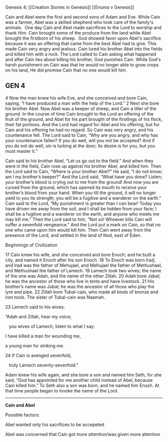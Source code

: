 Genesis 4; [[Creation Stories in Genesis]] [[Enuma v Genesis]]

Cain and Abel were the first and second sons of Adam and Eve. While Cain was a farmer, Abel was a skilled shepherd who took care of the family's animals.  One day Cain and Abel made sacrifices to the Lord to worship and thank Him. Cain brought some of the produce from the land while Abel brought the firstborn of his sheep.  God showed favor upon Abel's sacrifice because it was an offering that came from the best Abel had to give. This made Cain very angry and jealous. Cain lured his brother Abel into the fields and killed him with a rock. The Lord called to Cain asking what happened and after Cain lies about killing his brother, God punishes Cain. While God's harsh punishment on Cain was that he would no longer able to grow crops on his land, He did promise Cain that no one would kill him.

**GEN 4**
---
4 Now the man knew his wife Eve, and she conceived and bore Cain, saying, “I have produced a man with the help of the Lord.” 2 Next she bore his brother Abel. Now Abel was a keeper of sheep, and Cain a tiller of the ground. In the course of time Cain brought to the Lord an offering of the fruit of the ground, and Abel for his part brought of the firstlings of his flock, their fat portions. And the Lord had regard for Abel and his offering, but for Cain and his offering he had no regard. So Cain was very angry, and his countenance fell. The Lord said to Cain, “Why are you angry, and why has your countenance fallen? If you do well, will you not be accepted? And if you do not do well, sin is lurking at the door; its desire is for you, but you must master it.”

 Cain said to his brother Abel, “Let us go out to the field.” And when they were in the field, Cain rose up against his brother Abel, and killed him. Then the Lord said to Cain, “Where is your brother Abel?” He said, “I do not know; am I my brother’s keeper?” And the Lord said, “What have you done? Listen; your brother’s blood is crying out to me from the ground! And now you are cursed from the ground, which has opened its mouth to receive your brother’s blood from your hand. When you till the ground, it will no longer yield to you its strength; you will be a fugitive and a wanderer on the earth.” Cain said to the Lord, “My punishment is greater than I can bear! Today you have driven me away from the soil, and I shall be hidden from your face; I shall be a fugitive and a wanderer on the earth, and anyone who meets me may kill me.” Then the Lord said to him, “Not so! Whoever kills Cain will suffer a sevenfold vengeance.” And the Lord put a mark on Cain, so that no one who came upon him would kill him. Then Cain went away from the presence of the Lord, and settled in the land of Nod, east of Eden.

Beginnings of Civilization

17 Cain knew his wife, and she conceived and bore Enoch; and he built a city, and named it Enoch after his son Enoch. 18 To Enoch was born Irad; and Irad was the father of Mehujael, and Mehujael the father of Methushael, and Methushael the father of Lamech. 19 Lamech took two wives; the name of the one was Adah, and the name of the other Zillah. 20 Adah bore Jabal; he was the ancestor of those who live in tents and have livestock. 21 His brother’s name was Jubal; he was the ancestor of all those who play the lyre and pipe. 22 Zillah bore Tubal-cain, who made all kinds of bronze and iron tools. The sister of Tubal-cain was Naamah.

23 Lamech said to his wives:

“Adah and Zillah, hear my voice;

   you wives of Lamech, listen to what I say:

I have killed a man for wounding me,

  a young man for striking me.

24 If Cain is avenged sevenfold,

   truly Lamech seventy-sevenfold.”

Adam knew his wife again, and she bore a son and named him Seth, for she said, “God has appointed for me another child instead of Abel, because Cain killed him.” To Seth also a son was born, and he named him Enosh. At that time people began to invoke the name of the Lord.

---

**Cain and Abel**

Possible factors:

Abel wanted only his sacrifices to be accepeted

Abel was concerned that Cain got more attention/was given more attention